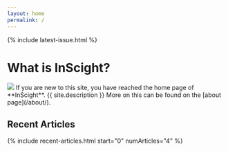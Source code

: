```yaml
---
layout: home
permalink: /
---
```


{% include latest-issue.html %}

#  What is InScight?

<p id="intro" markdown=1>
<img id="intro-logo" src="{{ site.logo-dark }}"/>
<span>If you are new to this site, you have reached the home page of **InScight**. {{ site.description }} More on this can be found on the [about page](/about/).</span>
</p>

## Recent Articles
{% include recent-articles.html start="0" numArticles="4" %}
